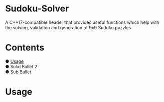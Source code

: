 # Sudoku-Solver
A C++17-compatible header that provides useful functions which help with the solving, validation and generation of 9x9 Sudoku puzzles.

# Contents
● [Usage](#Usage)  
● Solid Bullet 2  
  ● Sub Bullet  


# Usage
